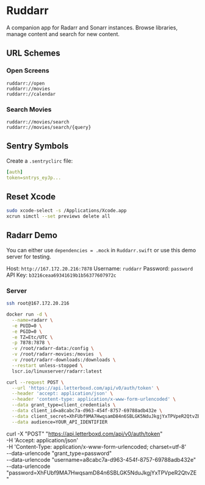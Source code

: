 # Ruddarr

A companion app for Radarr and Sonarr instances. Browse libraries, manage content and search for new content.

## URL Schemes

### Open Screens

```
ruddarr://open
ruddarr://movies
ruddarr://calendar
```

### Search Movies

```
ruddarr://movies/search
ruddarr://movies/search/{query}
```

## Sentry Symbols

Create a `.sentryclirc` file:

```yml
[auth]
token=sntrys_eyJp...
```

## Reset Xcode

```bash
sudo xcode-select -s /Applications/Xcode.app
xcrun simctl --set previews delete all
```

## Radarr Demo

You can either use `dependencies = .mock` in `Ruddarr.swift` or use this demo server for testing.

Host: `http://167.172.20.216:7878`
Username: `ruddarr`
Password: `password`
API Key: `b3216ceaa69341619b1b56377607972c`

### Server

```bash
ssh root@167.172.20.216

docker run -d \
  --name=radarr \
  -e PUID=0 \
  -e PGID=0 \
  -e TZ=Etc/UTC \
  -p 7878:7878 \
  -v /root/radarr-data:/config \
  -v /root/radarr-movies:/movies  \
  -v /root/radarr-downloads:/downloads \
  --restart unless-stopped \
  lscr.io/linuxserver/radarr:latest
```

```bash
curl --request POST \
  --url 'https://api.letterboxd.com/api/v0/auth/token' \
  --header 'accept: application/json' \
  --header 'content-type: application/x-www-form-urlencoded' \
  --data grant_type=client_credentials \
  --data client_id=a8cabc7a-d963-454f-8757-69788adb432e \
  --data client_secret=XhFUbf9MA7HwqsamD84n6SBLGK5NduJkgjYxTPVpeR2QtvZE \
  --data audience=YOUR_API_IDENTIFIER
```

curl -X "POST" "https://api.letterboxd.com/api/v0/auth/token" \
     -H 'Accept: application/json' \
     -H 'Content-Type: application/x-www-form-urlencoded; charset=utf-8' \
     --data-urlencode "grant_type=password" \
     --data-urlencode "username=a8cabc7a-d963-454f-8757-69788adb432e" \
     --data-urlencode "password=XhFUbf9MA7HwqsamD84n6SBLGK5NduJkgjYxTPVpeR2QtvZE"
